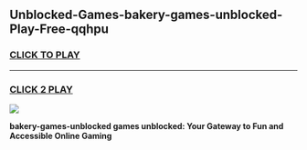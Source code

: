 
## Unblocked-Games-bakery-games-unblocked-Play-Free-qqhpu
<h3>
<a href="https://premium76.site?title=bakery-games-unblocked&ref=15A">CLICK TO PLAY</a></h3>
<hr>

<h3>
<a href="https://premium76.site?title=bakery-games-unblocked&ref=15A">CLICK 2 PLAY</a>
  
</h3>

<a href="https://premium76.site?title=bakery-games-unblocked&ref=15A"><img src="https://clearcache.store/games.png"></a>


**bakery-games-unblocked games unblocked: Your Gateway to Fun and Accessible Online Gaming**
